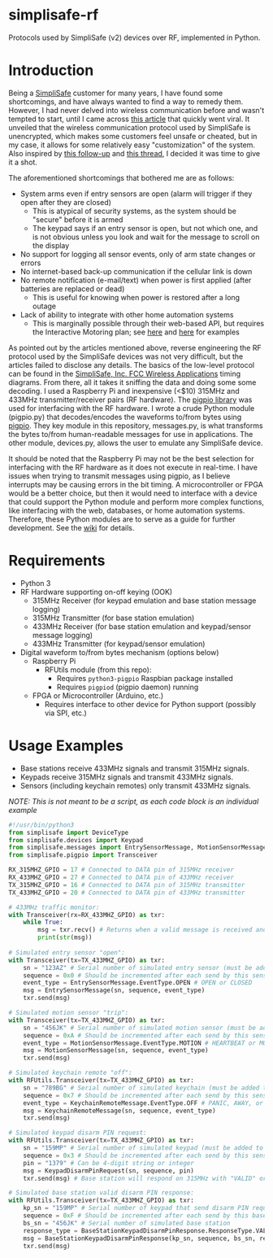 # simplisafe-rf
Protocols used by SimpliSafe (v2) devices over RF, implemented in Python.

# Introduction
Being a [SimpliSafe](https://www.simplisafe.com) customer for many years, I have found some shortcomings, and have always wanted to find a way to remedy them.  However, I had never delved into wireless communication before and wasn't tempted to start, until I came across [this article](http://blog.ioactive.com/2016/02/remotely-disabling-wireless-burglar.html) that quickly went viral.  It unveiled that the wireless communication protocol used by SimpliSafe is unencrypted, which makes some customers feel unsafe or cheated, but in my case, it allows for some relatively easy "customization" of the system.  Also inspired by [this follow-up](http://greatscottgadgets.com/2016/02-19-low-cost-simplisafe-attacks/) and [this thread](https://news.ycombinator.com/item?id=11125223), I decided it was time to give it a shot.

The aforementioned shortcomings that bothered me are as follows:
* System arms even if entry sensors are open (alarm will trigger if they open after they are closed)
    * This is atypical of security systems, as the system should be "secure" before it is armed
    * The keypad says if an entry sensor is open, but not which one, and is not obvious unless you look and wait for the message to scroll on the display
* No support for logging all sensor events, only of arm state changes or errors
* No internet-based back-up communication if the cellular link is down
* No remote notification (e-mail/text) when power is first applied (after batteries are replaced or dead)
    * This is useful for knowing when power is restored after a long outage
* Lack of ability to integrate with other home automation systems
    * This is marginally possible through their web-based API, but requires the Interactive Motoring plan; see [here](/greencoder/simplisafe-python) and [here](/searls/simplisafe) for examples

As pointed out by the articles mentioned above, reverse engineering the RF protocol used by the SimpliSafe devices was not very difficult, but the articles failed to disclose any details.  The basics of the low-level protocol can be found in the [SimpliSafe, Inc. FCC Wireless Applications](https://fccid.io/U9K) timing diagrams.  From there, all it takes it sniffing the data and doing some some decoding.  I used a Raspberry Pi and inexpensive (<$10) 315MHz and 433MHz transmitter/receiver pairs (RF hardware).  The [pigpio library](http://abyz.co.uk/rpi/pigpio/) was used for interfacing with the RF hardware.  I wrote a crude Python module (pigpio.py) that decodes/encodes the waveforms to/from bytes using [pigpio](http://abyz.me.uk/rpi/pigpio/python.html). They key module in this repository, messages.py, is what transforms the bytes to/from human-readable messages for use in applications.  The other module, devices.py, allows the user to emulate any SimpliSafe device.

It should be noted that the Raspberry Pi may not be the best selection for interfacing with the RF hardware as it does not execute in real-time. I have issues when trying to transmit messages using pigpio, as I believe interrupts may be causing errors in the bit timing.  A microcontroller or FPGA would be a better choice, but then it would need to interface with a device that could support the Python module and perform more complex functions, like interfacing with the web, databases, or home automation systems.  Therefore, these Python modules are to serve as a guide for further development.  See the [wiki](https://github.com/bggardner/simplisafe-rf/wiki) for details.

# Requirements

* Python 3
* RF Hardware supporting on-off keying (OOK)
    * 315MHz Receiver (for keypad emulation and base station message logging)
    * 315MHz Transmitter (for base station emulation)
    * 433MHz Receiver (for base station emulation and keypad/sensor message logging)
    * 433MHz Transmitter (for keypad/sensor emulation)
* Digital waveform to/from bytes mechanism (options below)
    * Raspberry Pi
        * RFUtils module (from this repo):
            * Requires `python3-pigpio` Raspbian package installed
            * Requires `pigpiod` (pigpio daemon) running
    * FPGA or Microcontroller (Arduino, etc.)
        * Requires interface to other device for Python support (possibly via SPI, etc.)

# Usage Examples

* Base stations receive 433MHz signals and transmit 315MHz signals.
* Keypads receive 315MHz signals and transmit 433MHz signals.
* Sensors (including keychain remotes) only transmit 433MHz signals.

*NOTE: This is not meant to be a script, as each code block is an individual example*
```python
#!/usr/bin/python3
from simplisafe import DeviceType
from simplisafe.devices import Keypad
from simplisafe.messages import EntrySensorMessage, MotionSensorMessage, KeychainRemoteMessage, DisarmPinRequest, BaseStationKeypadDisarmPinResponse
from simplisafe.pigpio import Transceiver

RX_315MHZ_GPIO = 17 # Connected to DATA pin of 315MHz receiver
RX_433MHZ_GPIO = 27 # Connected to DATA pin of 433MHz receiver
TX_315MHZ_GPIO = 16 # Connected to DATA pin of 315MHz transmitter
TX_433MHZ_GPIO = 20 # Connected to DATA pin of 433MHz transmitter

# 433MHz traffic monitor:
with Transceiver(rx=RX_433MHZ_GPIO) as txr:
    while True:
        msg = txr.recv() # Returns when a valid message is received and parsed
        print(str(msg))
    
# Simulated entry sensor "open":
with Transceiver(tx=TX_433MHZ_GPIO) as txr:
    sn = "123AZ" # Serial number of simulated entry sensor (must be added to base station list of sensors)
    sequence = 0x0 # Should be incremented after each send by this sensor
    event_type = EntrySensorMessage.EventType.OPEN # OPEN or CLOSED
    msg = EntrySensorMessage(sn, sequence, event_type)
    txr.send(msg)

# Simulated motion sensor "trip":
with Transceiver(tx=TX_433MHZ_GPIO) as txr:
    sn = "456JK" # Serial number of simulated motion sensor (must be added to base station list of sensors)
    sequence = 0xA # Should be incremented after each send by this sensor
    event_type = MotionSensorMessage.EventType.MOTION # HEARTBEAT or MOTION
    msg = MotionSensorMessage(sn, sequence, event_type)
    txr.send(msg)

# Simulated keychain remote "off":
with RFUtils.Transceiver(tx=TX_433MHZ_GPIO) as txr:
    sn = "789BG" # Serial number of simulated keychain (must be added to base station list of sensors)
    sequence = 0x7 # Should be incremented after each send by this sensor
    event_type = KeychainRemoteMessage.EventType.OFF # PANIC, AWAY, or OFF
    msg = KeychainRemoteMessage(sn, sequence, event_type)
    txr.send(msg)

# Simulated keypad disarm PIN request:
with RFUtils.Transceiver(tx=TX_433MHZ_GPIO) as txr:
    sn = "159MP" # Serial number of simulated keypad (must be added to base station list of sensors)
    sequence = 0x3 # Should be incremented after each send by this sensor
    pin = "1379" # Can be 4-digit string or integer
    msg = KeypadDisarmPinRequest(sn, sequence, pin)
    txr.send(msg) # Base station will respond on 315MHz with "VALID" or "INVALID"

# Simulated base station valid disarm PIN response:
with RFUtils.Transceiver(tx=TX_433MHZ_GPIO) as txr:
    kp_sn = "159MP" # Serial number of keypad that send disarm PIN request
    sequence = 0xF # Should be incremented after each send by this base station
    bs_sn = "456JK" # Serial number of simulated base station
    response_type = BaseStationKeypadDisarmPinResponse.ResponseType.VALID # VALID or INVALID
    msg = BaseStationKeypadDisarmPinResponse(kp_sn, sequence, bs_sn, resposne_type)
    txr.send(msg)
```
